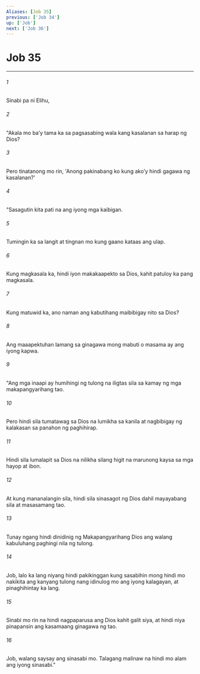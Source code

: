 ```yaml
---
Aliases: [Job 35]
previous: ['Job 34']
up: ['Job']
next: ['Job 36']
---
```

# Job 35

***

###### 1
Sinabi pa ni Elihu, 

###### 2
"Akala mo baʼy tama ka sa pagsasabing wala kang kasalanan sa harap ng Dios? 

###### 3
Pero tinatanong mo rin, 'Anong pakinabang ko kung akoʼy hindi gagawa ng kasalanan?' 

###### 4
"Sasagutin kita pati na ang iyong mga kaibigan. 

###### 5
Tumingin ka sa langit at tingnan mo kung gaano kataas ang ulap. 

###### 6
Kung magkasala ka, hindi iyon makakaapekto sa Dios, kahit patuloy ka pang magkasala. 

###### 7
Kung matuwid ka, ano naman ang kabutihang maibibigay nito sa Dios? 

###### 8
Ang maaapektuhan lamang sa ginagawa mong mabuti o masama ay ang iyong kapwa. 

###### 9
"Ang mga inaapi ay humihingi ng tulong na iligtas sila sa kamay ng mga makapangyarihang tao. 

###### 10
Pero hindi sila tumatawag sa Dios na lumikha sa kanila at nagbibigay ng kalakasan sa panahon ng paghihirap. 

###### 11
Hindi sila lumalapit sa Dios na nilikha silang higit na marunong kaysa sa mga hayop at ibon. 

###### 12
At kung mananalangin sila, hindi sila sinasagot ng Dios dahil mayayabang sila at masasamang tao. 

###### 13
Tunay ngang hindi dinidinig ng Makapangyarihang Dios ang walang kabuluhang paghingi nila ng tulong. 

###### 14
Job, lalo ka lang niyang hindi pakikinggan kung sasabihin mong hindi mo nakikita ang kanyang tulong nang idinulog mo ang iyong kalagayan, at pinaghihintay ka lang. 

###### 15
Sinabi mo rin na hindi nagpaparusa ang Dios kahit galit siya, at hindi niya pinapansin ang kasamaang ginagawa ng tao. 

###### 16
Job, walang saysay ang sinasabi mo. Talagang malinaw na hindi mo alam ang iyong sinasabi."

